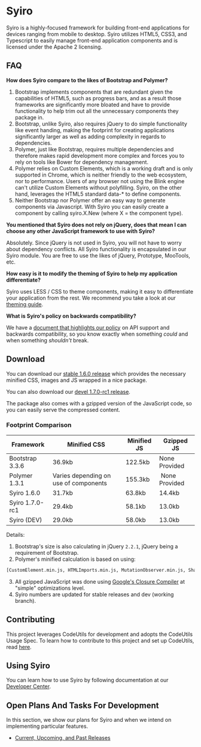 # Syiro #

Syiro is a highly-focused framework for building front-end applications for devices ranging from mobile to desktop. Syiro utilizes HTML5, CSS3, and Typescript to easily manage front-end application components and is licensed under the Apache 2 licensing.

## FAQ ##

**How does Syiro compare to the likes of Bootstrap and Polymer?**

1. Bootstrap implements components that are redundant given the capabilities of HTML5, such as progress bars, and as a result those frameworks are significantly more bloated and have to provide functionality to help trim out all the unnecessary components they package in.
2. Bootstrap, unlike Syiro, also requires jQuery to do simple functionality like event handing, making the footprint for creating applications significantly larger as well as adding complexity in regards to dependencies.
3. Polymer, just like Bootstrap, requires multiple dependencies and therefore makes rapid development more complex and forces you to rely on tools like Bower for dependency management.
4. Polymer relies on Custom Elements, which is a working draft and is only supported in Chrome, which is neither friendly to the web ecosystem, nor to performance. Users of any browser not using the Blink engine can't utilize Custom Elements without polyfilling. Syiro, on the other hand, leverages the HTML5 standard data-* to define components.
5. Neither Bootstrap nor Polymer offer an easy way to generate components via Javascript. With Syiro you can easily create a component by calling syiro.X.New (where X = the component type).

**You mentioned that Syiro does not rely on jQuery, does that mean I can choose any other JavaScript framework to use with Syiro?**

Absolutely. Since jQuery is not used in Syiro, you will not have to worry about dependency conflicts. All Syiro functionality is encapsulated in our Syiro module. You are free to use the likes of jQuery, Prototype, MooTools, etc.

**How easy is it to modify the theming of Syiro to help my application differentiate?**

Syiro uses LESS / CSS to theme components, making it easy to differentiate your application from the rest. We recommend you take a look at our [theming guide](http://stroblindustries.com/devcenter/index.html?product=syiro&doc=theming).

**What is Syiro's policy on backwards compatibility?**

We have a [document that highlights our policy](http://stroblindustries.com/devcenter/index.html?product=syiro&doc=api-support-policy) on API support and backwards compatibility, so you know exactly when something *could* and when something *shouldn't* break.

## Download ##

You can download our [stable 1.6.0 release](https://github.com/StroblIndustries/Syiro/releases/download/1.6.0/stable.tar.gz) which provides the necessary minified CSS, images and JS wrapped in a nice package.

You can also download our [devel 1.7.0-rc1 release](https://github.com/StroblIndustries/Syiro/releases/download/1.7.0-rc1/devel.tar.xz).

The package also comes with a gzipped version of the JavaScript code, so you can easily serve the compressed content.

### Footprint Comparison ###

Framework | Minified CSS | Minified JS | Gzipped JS
--------------- | ----------------- | --------------- | --------------
Bootstrap 3.3.6 | 36.9kb | 122.5kb | None Provided
Polymer 1.3.1 | Varies depending on use of components | 155.3kb | None Provided
Syiro 1.6.0 | 31.7kb | 63.8kb | 14.4kb
Syiro 1.7.0-rc1 | 29.4kb | 58.1kb | 13.0kb
Syiro (DEV) | 29.0kb | 58.0kb | 13.0kb

Details:

1. Bootstrap's size is also calculating in jQuery `2.2.1`, jQuery being a requirement of Bootstrap.
2. Polymer's minified calculation is based on using:
``` bash
[CustomElement.min.js, HTMLImports.min.js, MutationObserver.min.js, ShadowDOM.min.js, webcomponents-lite.min.js]
```
3. All gzipped  JavaScript was done using [Google's Closure Compiler](https://developers.google.com/closure/compiler/) at "simple" optimizations level.
4. Syiro numbers are updated for stable releases and dev (working branch).

## Contributing ##

This project leverages CodeUtils for development and adopts the CodeUtils Usage Spec. To learn how to contribute to this project and set up CodeUtils, read [here](https://github.com/StroblIndustries/CodeUtils/blob/master/CodeUtils-Usage-Spec.md).

## Using Syiro ##

You can learn how to use Syiro by following documentation at our [Developer Center](http://stroblindustries.com/devcenter/index.html?product=syiro).

## Open Plans And Tasks For Development ##

In this section, we show our plans for Syiro and when we intend on implementing particular features.

- [Current, Upcoming, and Past Releases](http://stroblindustries.com/devcenter/index.html?product=syiro&doc=releases)